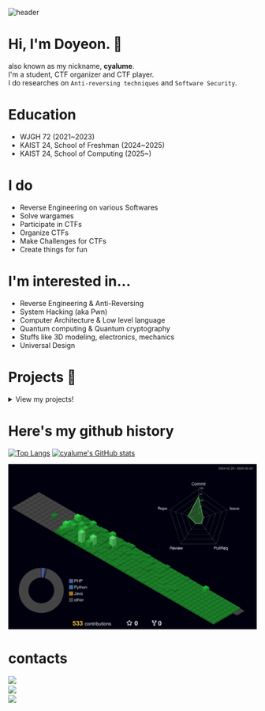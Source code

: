 ![header](https://capsule-render.vercel.app/api?type=venom&text=Hello,%20World!&fontColor=7F00FF)

# Hi, I'm Doyeon. :wave:
also known as my nickname, **cyalume**.  
I'm a student, CTF organizer and CTF player.  
I do researches on `Anti-reversing techniques` and `Software Security`.

# Education
- WJGH 72 (2021\~2023)
- KAIST 24, School of Freshman (2024\~2025)
- KAIST 24, School of Computing (2025\~)

# I do
- Reverse Engineering on various Softwares
- Solve wargames
- Participate in CTFs
- Organize CTFs
- Make Challenges for CTFs
- Create things for fun

# I'm interested in...
- Reverse Engineering & Anti-Reversing
- System Hacking (aka Pwn)
- Computer Architecture & Low level language
- Quantum computing & Quantum cryptography
- Stuffs like 3D modeling, electronics, mechanics
- Universal Design

# Projects 👾
<details>
  <summary>View my projects!</summary>
  
| Project name                                                | Period                       | Members                                      | Organization                                 | Details                                                                                                                                         |
|-------------------------------------------------------------|------------------------------|----------------------------------------------|----------------------------------------------|-------------------------------------------------------------------------------------------------------------------------------------------------|
| [T3N4CI0US CTF 2022](https://ctftime.org/event/1575/)                                          | March, 2022                  |                                              | CYB3R T3N4CI0US                              | made 2 rev challs: [an old book](https://github.com/cy4lume/2022-Basic-CTF-rev/tree/main/an%20old%20book), [BabyEquation](https://github.com/cy4lume/2022-Basic-CTF-rev/tree/main/BabyEquation)                                                                                                    |
| [Visualization of Law of Large Numbers](https://github.com/cy4lume/Probability-and-Statistics)                       | May, 2022                    | cy4lume                                      | Wonju Girls' High School                     | made for Probability & Statistics Class (using Python)                                                                                          |
| [LetsVegan](https://github.com/cy4lume/letsvegan)                                                   | July, 2022                   | cy4lume, Yeseul Choi, Juheui Park, Hyein Lee | Wonju Girls' High School                     | developed a website promoting the vegan movement, for flexible-class schedule week project                                                      |
| [T3N4CI0US CTF - ESCAPE](https://ctftime.org/event/1678/)                                      | August, 2022                 |                                              | CYB3R T3N4CI0US                              | made 2 rev challs: EASY, [TLS](https://github.com/cy4lume/ESCAPE-ctf-2022-T.L.S.)                                                                                                                    |
| PE protector development                                    | August, 2022 - October, 2022 | cy4lume                                      | Wonju Girls' High School                     | R&E Project (using C++, Microsoft inline assembler) Original Title: 역공학 방지 기법을 적용한 Windows Portable Executable 프로텍터의 개발       |
| [Statistics Poster about Bug Bounty](https://github.com/cy4lume/statistics-poster)                          | September, 2022              | cy4lume                                      | Wonju Girls' High School                     | made web-based poster for Probability & Statistics Class                                                                                        |
| Internal CTF for team management                            | November, 2022               |                                              |                                              | made 4 rev challs: Anti, EasyPW, EasySharp, fairy
| [Report: How to hack optical cable](https://cyalume.tistory.com/54)                           | November, 2023               | cy4lume                                      | Wonju Girls' High School                     | authored a report demonstrating the physical feasibility of eavesdropping on fiber optic cables, for the Physics I class                        |                                                                                              |
| [2022 Suspense CTF](https://www.co-worker.co.kr/contest/contest_view?idx=4390)                                           | November, 2022               |                                              | Team Suspense at Yeungnam University College | made 2 rev challs: easy, Master O' Equation                                                                                                     |
| [Christmas CTF](https://ctf.suriryuk.com/)                                               | December, 2022               |                                              | Team Suspense at Yeungnam University College | made 2 rev challs: [Light Up My Christmas!](https://github.com/cy4lume/Christmas-CTF-2022/tree/main/Light%20Up%20My%20Christmas!), [wish](https://github.com/cy4lume/Christmas-CTF-2022/tree/main/wish)                                                                                                 |
| Developing an illegal trafficking detector using CNN        | July, 2023                   | cy4lume, Hyein Jeong, Namgyeong Won          | Wonju Girls' High School                     | developed device that detects gun sound and report to the nearest local government, for flexible-class schedule week project                    |
| [ESCAPE CTF 2023 Preliminary](https://ctftime.org/event/2022)                                 | August, 2023                 |                                              | CYB3R T3N4CI0US                              | made 2 rev cahlls: Smartest Captive, KeyCheck                                                                                                   |
| [Report: Implementation and Vulnerabilities of QKD Algorithm](https://cyalume.tistory.com/58) | August, 2023                 | cy4lume                                      |                                              | implemented the BB84 Protocol in C & Python, wrote a report on potential vulnerabilities arising during the implementation of this QKD protocol |
| [ESCAPE CTF 2023 Final](https://ctftime.org/event/2213/)                                       | February, 2024               |                                              | CYB3R T3N4CI0US                              | made 3 rev challs: rev1, rev2, rev4                                                                                                             |
</details>

# Here's my github history
[![Top Langs](https://github-readme-stats.vercel.app/api/top-langs/?username=cy4lume&theme=dark)](https://github.com/anuraghazra/github-readme-stats)
[![cyalume's GitHub stats](https://github-readme-stats.vercel.app/api?username=cy4lume&show_icons=true&theme=dark)](https://github.com/anuraghazra/github-readme-stats)

![](./profile-3d-contrib/profile-night-green.svg)

# contacts
<a href="mailto:security@kaist.ac.kr">
  <img src="https://img.shields.io/badge/email: security@kaist.ac.kr-000000?style=flat&logo=Mail.Ru&logoColor=7F00FF"/>
</a>
<br>
<a href="https://cyalume.tistory.com/">
  <img src="https://img.shields.io/badge/blog: cyalume.tistory.com-000000?style=flat&logo=Tistory&logoColor=7F00FF"/>
</a>
<br>
<a href="https://twitter.com/cyalum3">
  <img src="https://img.shields.io/badge/twitter: twitter.com/cyalum3-000000?style=flat&logo=Twitter&logoColor=7F00FF"/>
</a>
